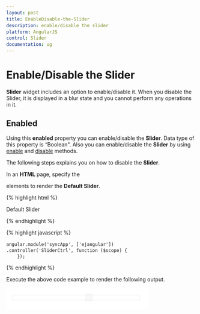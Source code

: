 ```yaml
---
layout: post
title: EnableDisable-the-Slider
description: enable/disable the slider
platform: AngularJS
control: Slider
documentation: ug
---
```


# Enable/Disable the Slider

**Slider** widget includes an option to enable/disable it. When you disable the Slider, it is displayed in a blur state and you cannot perform any operations in it.

## Enabled	

Using this **enabled** property you can enable/disable the **Slider**. Data type of this property is “Boolean". Also you can enable/disable the **Slider** by using [enable](https://help.syncfusion.com/api/js/ejslider#methods:enable) and [disable](https://help.syncfusion.com/api/js/ejslider#methods:disable) methods.

The following steps explains you on how to disable the **Slider**.

In an **HTML** page, specify the **<div>** elements to render the **Default Slider**.



{% highlight html %}

   <div class="txt">Default Slider</div>
  <div id="defaultSlider" ej-slider e-value="60" e-enabled="false"></div>

{% endhighlight %}

{% highlight javascript %}

    angular.module('syncApp', ['ejangular'])
    .controller('SliderCtrl', function ($scope) {
        });

{% endhighlight %}

Execute the above code example to render the following output.


![](EnableDisable-the-Slider_images/enabledisable_img1.png) 


